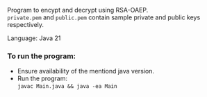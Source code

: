 Program to encypt and decrypt using RSA-OAEP.
</br>
`private.pem` and `public.pem` contain sample private and public keys respectively.

Language: Java 21

### To run the program:
- Ensure availability of the mentiond java version. 
- Run the program:
  </br>
  `javac Main.java && java -ea Main`
